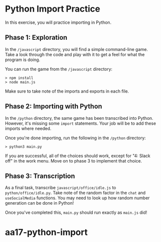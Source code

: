 # Python Import Practice

In this exercise, you will practice importing in Python.

## Phase 1: Exploration

In the `/javascript` directory, you will find a simple command-line game.
Take a look through the code and play with it to get a feel for what the
program is doing.

You can run the game from the `/javascript` directory:

```plaintext
> npm install
> node main.js
```

Make sure to take note of the imports and exports in each file.

## Phase 2: Importing with Python

In the `/python` directory, the same game has been transcribed into Python.
However, it's missing some `import` statements. Your job will be to add these
imports where needed.

Once you're done importing, run the following in the `/python` directory:

```plaintext
> python3 main.py
```

If you are successful, all of the choices should work, except for "4: Slack off"
in the work menu. Move on to phase 3 to implement that choice.

## Phase 3: Transcription

As a final task, transcribe `javascript/office/idle.js` to
`python/office/idle.py`. Take note of the random factor in the `chat` and
`useSocialMedia` functions. You may need to look up how random number
generation can be done in Python!

Once you've completed this, `main.py` should run exactly as `main.js` did!
# aa17-python-import
